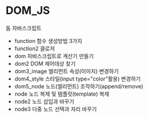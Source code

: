 # DOM_JS
<p> 돔 자바스크립트 </P>
<ul>
    <li>  function 함수 생성방법 3가지   </li>
    <li> function2 클로저               </li>  
    <li> dom 자바스크립트로 계산기 만들기 </li>
    <li> dom2 DOM 제어데상 찾기 </li>
    <li> dom3_image 엘리먼트 속성(이미지) 변경하기 </li>
    <li> dom4_style 스타일(input type="color"활용) 변경하기 </li>
    <li> dom5_node 노드(엘리먼트) 조작하기(append/remove)</li>
    <li> node 노드 복제 및 탬플릿(template) 복제</li>
    <li> node2 노드 삽입과 바꾸기 </li>
    <li> node3 다중 노드 선택과 자리 바꾸기 </li>
     
</ul>